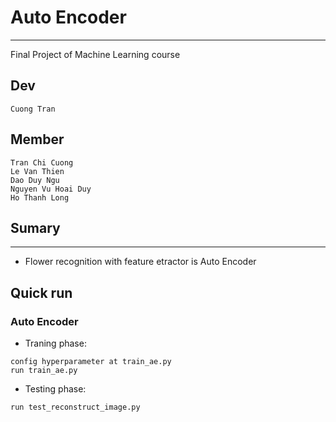 # Auto Encoder 
***
Final Project of Machine Learning course

## Dev
```Cuong Tran```
## Member
```buildoutcfg
Tran Chi Cuong
Le Van Thien
Dao Duy Ngu
Nguyen Vu Hoai Duy
Ho Thanh Long
```
## Sumary  
***
- Flower recognition with feature etractor is Auto Encoder  
## Quick run 
### Auto Encoder
- Traning phase:
```
config hyperparameter at train_ae.py
run train_ae.py
```
- Testing phase:  
```
run test_reconstruct_image.py
```

